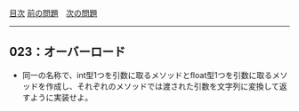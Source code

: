 [目次](../toc.md)
[前の問題](../022/README.md)　[次の問題](../024/README.md)


***
## 023：オーバーロード
* 同一の名称で、int型1つを引数に取るメソッドとfloat型1つを引数に取るメソッドを作成し、それぞれのメソッドでは渡された引数を文字列に変換して返すように実装せよ。


